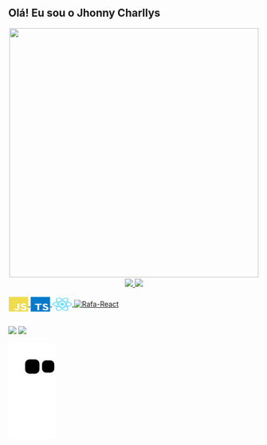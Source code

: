 ## Olá!      Eu sou o Jhonny Charllys 
<!--HeloWorld-->
<div align="center">
  <img src="https://user-images.githubusercontent.com/74499967/209347360-c9f35c2f-2e6e-4f6b-bb8b-0f4c182bbcc4.gif" width="500" height="500">
</div>

<div align="center"> 
  <a href="https://github.com/charllys97">
  <img height="180em" src="https://github-readme-stats.vercel.app/api?username=charllys97&show_icons=true&theme=dark&include_all_commits=true&count_private=true"/>
  <img height="180em" src="https://github-readme-stats.vercel.app/api/top-langs/?username=charllys97&layout=compact&langs_count=7&theme=dark"/>
</div>
  <div style="display: inline_block"><br>
  <img align="center" alt="Rafa-Js" height="30" width="40" src="https://raw.githubusercontent.com/devicons/devicon/master/icons/javascript/javascript-plain.svg">
  <img align="center" alt="Rafa-Ts" height="30" width="40" src="https://raw.githubusercontent.com/devicons/devicon/master/icons/typescript/typescript-plain.svg">
  <img align="center" alt="Rafa-React" height="30" width="40" src="https://raw.githubusercontent.com/devicons/devicon/master/icons/react/react-original.svg">
  <img align="center" alt="Rafa-React" height="30" width="40" src="https://cdn.jsdelivr.net/gh/devicons/devicon/icons/vscode/vscode-original.svg" />
</div>
  
  ##
  
  <div> 
  <a href = "mailto:jhonnycharllys31@gmail.com"><img src="https://img.shields.io/badge/-Gmail-%23333?style=for-the-badge&logo=gmail&logoColor=white" target="_blank"></a>
  <a href="https://www.linkedin.com/in/jhonnycharllys/" target="_blank"><img src="https://img.shields.io/badge/-LinkedIn-%230077B5?style=for-the-badge&logo=linkedin&logoColor=white" target="_blank"></a> 

  ![Snake animation](https://github.com/charllys97/charllys97/blob/output/github-contribution-grid-snake.svg)
  
  </div>
